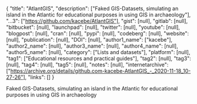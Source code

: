 {
  "title": "AtlantGIS",
  "description": ["Faked GIS-Datasets, simulating an island in the Atlantic for educational purposes in using GIS in archaeology"],
  "...3": ["https://github.com/kacebe/AtlantGIS"],
  "gist": [null],
  "gitlab": [null],
  "bitbucket": [null],
  "launchpad": [null],
  "twitter": [null],
  "youtube": [null],
  "blogpost": [null],
  "cran": [null],
  "pypi": [null],
  "codeberg": [null],
  "website": [null],
  "publication": [null],
  "DOI": [null],
  "author1_name": ["kacebe"],
  "author2_name": [null],
  "author3_name": [null],
  "author4_name": [null],
  "author5_name": [null],
  "category": ["Lists and datasets"],
  "platform": [null],
  "tag1": ["Educational resources and practical guides"],
  "tag2": [null],
  "tag3": [null],
  "tag4": [null],
  "tag5": [null],
  "notes": [null],
  "internetarchive": ["https://archive.org/details/github.com-kacebe-AtlantGIS_-_2020-11-18_10-27-26"],
  "links": []
}

<!-- Generated by csv2md.R – do not edit by hand -->

Faked GIS-Datasets, simulating an island in the Atlantic for educational purposes in using GIS in archaeology